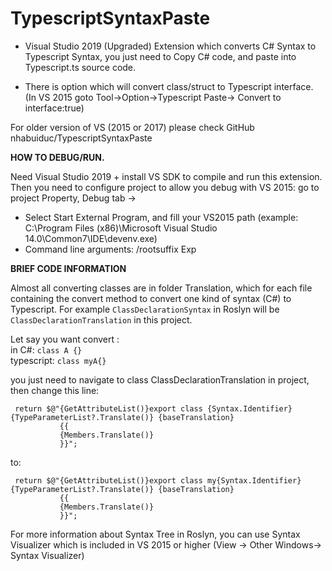 # TypescriptSyntaxPaste

- Visual Studio 2019 (Upgraded) Extension which converts C# Syntax to Typescript Syntax, you just need to Copy C# code, and paste into Typescript.ts source code.    

- There is option which will convert class/struct to Typescript interface. (In VS 2015 goto Tool->Option->Typescript Paste-> Convert to interface:true)    

For older version of VS (2015 or 2017) please check GitHub nhabuiduc/TypescriptSyntaxPaste

**HOW TO DEBUG/RUN.**    

Need Visual Studio 2019 + install VS SDK to compile and run this extension.        
Then you need to configure project to allow you debug with VS 2015: go to project Property, Debug tab -> 
- Select Start External Program, and fill your VS2015 path (example: C:\Program Files (x86)\Microsoft Visual Studio 14.0\Common7\IDE\devenv.exe)
- Command line arguments: /rootsuffix Exp

**BRIEF CODE INFORMATION**

Almost all converting classes are in folder Translation, which for each file containing the convert method to convert one kind of
syntax (C#) to Typescript. For example ````ClassDeclarationSyntax```` in Roslyn will be ````ClassDeclarationTranslation```` in this project.

Let say you want convert :      
in C#: ````class A {}````    
typescript: ````class myA{}````      

you just need to navigate to class ClassDeclarationTranslation in project, then change this line:    
````
 return $@"{GetAttributeList()}export class {Syntax.Identifier}{TypeParameterList?.Translate()} {baseTranslation}
           {{
           {Members.Translate()} 
           }}";
 ````    
to:    
````
 return $@"{GetAttributeList()}export class my{Syntax.Identifier}{TypeParameterList?.Translate()} {baseTranslation}
           {{
           {Members.Translate()} 
           }}";
````    

For more information about Syntax Tree in Roslyn, you can use Syntax Visualizer which is included in VS 2015 or higher (View -> Other Windows-> Syntax Visualizer)
